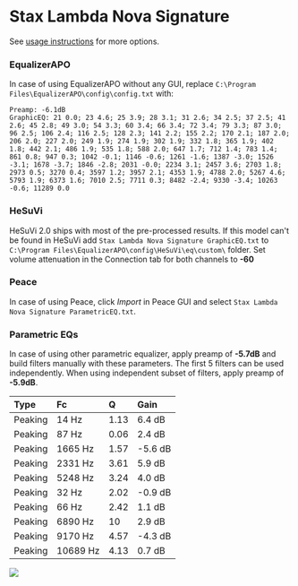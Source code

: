 # Stax Lambda Nova Signature
See [usage instructions](https://github.com/jaakkopasanen/AutoEq#usage) for more options.

### EqualizerAPO
In case of using EqualizerAPO without any GUI, replace `C:\Program Files\EqualizerAPO\config\config.txt`
with:
```
Preamp: -6.1dB
GraphicEQ: 21 0.0; 23 4.6; 25 3.9; 28 3.1; 31 2.6; 34 2.5; 37 2.5; 41 2.6; 45 2.8; 49 3.0; 54 3.3; 60 3.4; 66 3.4; 72 3.4; 79 3.3; 87 3.0; 96 2.5; 106 2.4; 116 2.5; 128 2.3; 141 2.2; 155 2.2; 170 2.1; 187 2.0; 206 2.0; 227 2.0; 249 1.9; 274 1.9; 302 1.9; 332 1.8; 365 1.9; 402 1.8; 442 2.1; 486 1.9; 535 1.8; 588 2.0; 647 1.7; 712 1.4; 783 1.4; 861 0.8; 947 0.3; 1042 -0.1; 1146 -0.6; 1261 -1.6; 1387 -3.0; 1526 -3.1; 1678 -3.7; 1846 -2.8; 2031 -0.0; 2234 3.1; 2457 3.6; 2703 1.8; 2973 0.5; 3270 0.4; 3597 1.2; 3957 2.1; 4353 1.9; 4788 2.0; 5267 4.6; 5793 1.9; 6373 1.6; 7010 2.5; 7711 0.3; 8482 -2.4; 9330 -3.4; 10263 -0.6; 11289 0.0
```

### HeSuVi
HeSuVi 2.0 ships with most of the pre-processed results. If this model can't be found in HeSuVi add
`Stax Lambda Nova Signature GraphicEQ.txt` to `C:\Program Files\EqualizerAPO\config\HeSuVi\eq\custom\` folder.
Set volume attenuation in the Connection tab for both channels to **-60**

### Peace
In case of using Peace, click *Import* in Peace GUI and select `Stax Lambda Nova Signature ParametricEQ.txt`.

### Parametric EQs
In case of using other parametric equalizer, apply preamp of **-5.7dB** and build filters manually
with these parameters. The first 5 filters can be used independently.
When using independent subset of filters, apply preamp of **-5.9dB**.

| Type    | Fc       |     Q | Gain    |
|:--------|:---------|:------|:--------|
| Peaking | 14 Hz    |  1.13 | 6.4 dB  |
| Peaking | 87 Hz    |  0.06 | 2.4 dB  |
| Peaking | 1665 Hz  |  1.57 | -5.6 dB |
| Peaking | 2331 Hz  |  3.61 | 5.9 dB  |
| Peaking | 5248 Hz  |  3.24 | 4.0 dB  |
| Peaking | 32 Hz    |  2.02 | -0.9 dB |
| Peaking | 66 Hz    |  2.42 | 1.1 dB  |
| Peaking | 6890 Hz  | 10    | 2.9 dB  |
| Peaking | 9170 Hz  |  4.57 | -4.3 dB |
| Peaking | 10689 Hz |  4.13 | 0.7 dB  |

![](https://raw.githubusercontent.com/jaakkopasanen/AutoEq/master/results/innerfidelity/sbaf-serious/Stax%20Lambda%20Nova%20Signature/Stax%20Lambda%20Nova%20Signature.png)